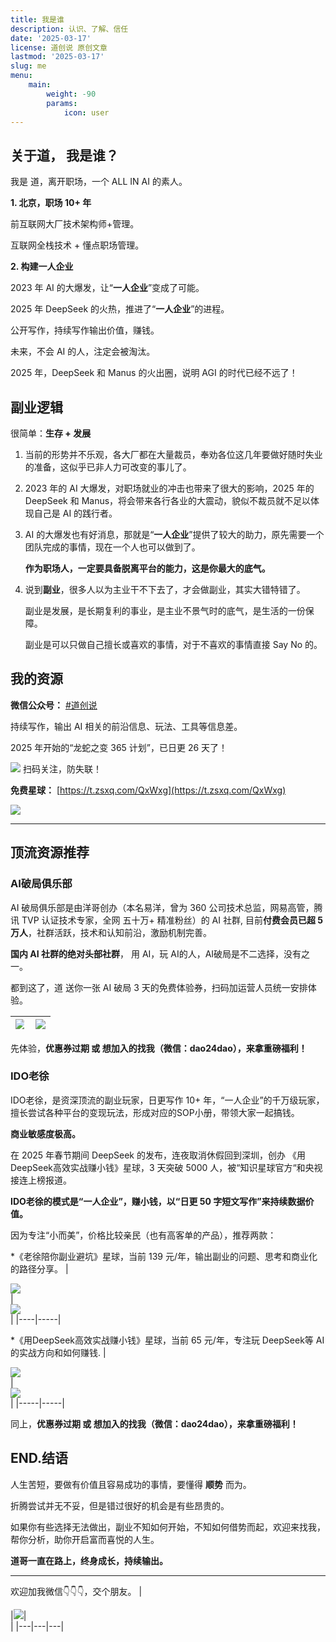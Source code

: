```yaml
---
title: 我是谁
description: 认识、了解、信任
date: '2025-03-17'
license: 道创说 原创文章
lastmod: '2025-03-17'
slug: me
menu:
    main: 
        weight: -90
        params:
            icon: user
---
```



## 关于道， 我是谁？
我是 道，离开职场，一个 ALL IN AI 的素人。

**1. 北京，职场 10+ 年**

前互联网大厂技术架构师+管理。

互联网全栈技术 + 懂点职场管理。

**2. 构建一人企业**

2023 年 AI  的大爆发，让“**一人企业**”变成了可能。

2025 年 DeepSeek 的火热，推进了“**一人企业**”的进程。

公开写作，持续写作输出价值，赚钱。

未来，不会 AI 的人，注定会被淘汰。

2025 年，DeepSeek 和 Manus 的火出圈，说明 AGI 的时代已经不远了！


## 副业逻辑

很简单：**生存 + 发展**

1. 当前的形势并不乐观，各大厂都在大量裁员，奉劝各位这几年要做好随时失业的准备，这似乎已非人力可改变的事儿了。

2. 2023 年的 AI 大爆发，对职场就业的冲击也带来了很大的影响，2025 年的 DeepSeek 和 Manus，将会带来各行各业的大震动，貌似不裁员就不足以体现自己是 AI 的践行者。

3. AI 的大爆发也有好消息，那就是“**一人企业**”提供了较大的助力，原先需要一个团队完成的事情，现在一个人也可以做到了。

     **作为职场人，一定要具备脱离平台的能力，这是你最大的底气。**

4. 说到**副业**，很多人以为主业干不下去了，才会做副业，其实大错特错了。

     副业是发展，是长期复利的事业，是主业不景气时的底气，是生活的一份保障。

     副业是可以只做自己擅长或喜欢的事情，对于不喜欢的事情直接 Say No 的。

## 我的资源

**微信公众号：** [#道创说](https://mp.weixin.qq.com/s/nVUzTMiuYG-yjJ6nMt4YwA)

持续写作，输出 AI 相关的前沿信息、玩法、工具等信息差。

2025 年开始的“龙蛇之变 365 计划”，已日更 26 天了！

![](mp_qrcode.png)
扫码关注，防失联！

**免费星球：** [https://t.zsxq.com/QxWxg](https://t.zsxq.com/QxWxg)

![](mfzsxq.png)

---

## 顶流资源推荐
### **AI破局俱乐部**

AI 破局俱乐部是由洋哥创办（本名易洋，曾为 360 公司技术总监，网易高管，腾讯 TVP 认证技术专家，全网 五十万+ 精准粉丝）的 AI 社群, 目前**付费会员已超 5 万人**，社群活跃，技术和认知前沿，激励机制完善。

**国内 AI 社群的绝对头部社群**，
用 AI，玩 AI的人，AI破局是不二选择，没有之一。

都到这了，道 送你一张 AI 破局 3 天的免费体验券，扫码加运营人员统一安排体验。

|<div style="width:90%">![](poju_tyk.jpeg)</div>|<div style="width:100%">![](poju_xq.jpeg)</div>|
|-----|-----|

先体验，**优惠券过期 或 想加入的找我（微信：dao24dao），来拿重磅福利！**

### **IDO老徐**

IDO老徐，是资深顶流的副业玩家，日更写作 10+ 年，“一人企业”的千万级玩家，擅长尝试各种平台的变现玩法，形成对应的SOP小册，带领大家一起搞钱。

**商业敏感度极高。**

在 2025 年春节期间 DeepSeek 的发布，连夜取消休假回到深圳，创办 《用DeepSeek高效实战赚小钱》星球，3 天突破 5000 人，被“知识星球官方“和央视接连上榜报道。

**IDO老徐的模式是“一人企业”，赚小钱，以“日更 50 字短文写作”来持续数据价值。**

因为专注“小而美”，价格比较亲民（也有高客单的产品），推荐两款：

*《老徐陪你副业避坑》星球，当前 139 元/年，输出副业的问题、思考和商业化的路径分享。
|<div style="width:80%">![](ido_bkxq.jpeg)</div>|<div style="width:100%">![](ido_bkxq_yhq.jpeg)</div>|
|----|-----|

*《用DeepSeek高效实战赚小钱》星球，当前 65 元/年，专注玩 DeepSeek等 AI 的实战方向和如何赚钱.
|<div style="width:80%">![](ido_dkxq.jpeg)</div>|<div style="width:100%">![](ido_dkxq_yhq.jpeg)</div>|
|-----|-----|

同上，**优惠券过期 或 想加入的找我（微信：dao24dao），来拿重磅福利！**

## END.结语
人生苦短，要做有价值且容易成功的事情，要懂得 **顺势** 而为。

折腾尝试并无不妥，但是错过很好的机会是有些昂贵的。

如果你有些选择无法做出，副业不知如何开始，不知如何借势而起，欢迎来找我，帮你分析，助你开启富而喜悦的人生。

**道哥一直在路上，终身成长，持续输出。**

--- 
欢迎加我微信👇👇👇，交个朋友。
|<div style="width:100px"></div>|![](dao_qrcode.jpeg)|<div style="width:100px"></div> |
|---|---|---|
